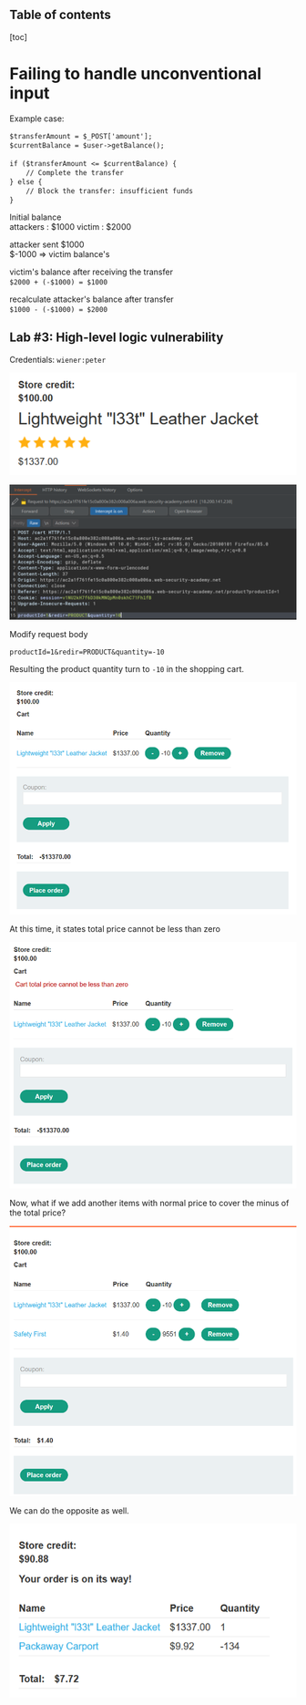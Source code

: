 Table of contents
---
[toc]
# Failing to handle unconventional input

Example case:
```
$transferAmount = $_POST['amount'];
$currentBalance = $user->getBalance();

if ($transferAmount <= $currentBalance) {
    // Complete the transfer
} else {
    // Block the transfer: insufficient funds
}
``` 

Initial balance  
attackers : $1000
victim : $2000

attacker sent $1000  
$-1000 => victim balance's

victim's balance after receiving the transfer  
`$2000 + (-$1000) = $1000`

recalculate attacker's balance after transfer  
`$1000 - (-$1000) = $2000`

## Lab #3: High-level logic vulnerability

Credentials: `wiener:peter`  


![1b21b47fa5f4b29d6da727d2a9df313d.png](_resources/f8ce9de00c2b48fa885b90ae4fd694aa.png)

![9e985c3a916c35835988e979c94084b5.png](_resources/ddb7d23acf0f4ec08f5a49c89574f755.png)

Modify request body

```
productId=1&redir=PRODUCT&quantity=-10
```

Resulting the product quantity turn to `-10` in the shopping cart.

![9c442f3516bfbf0aa962957f0834be18.png](_resources/513c6a0657ab48f5ae4e24c99aa37363.png)

At this time, it states total price cannot be less than zero

![71f3aeab935f54729526588e4ef79a32.png](_resources/e0e4663dc851404aa58bb348d4ab3373.png)

Now, what if we add another items with normal price to cover the minus of the total price?

![a5e27a4eae71a4ae5d76b42c4886e9bf.png](_resources/0a46c659db3c4e028a9e2136596f4b1f.png)

We can do the opposite as well.

![80b7af48c352f0262a2b8093ff4c8dc0.png](_resources/034a8098ca4f442bbad2a59bbcbd54a6.png)